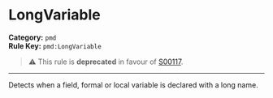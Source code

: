 # LongVariable
**Category:** `pmd`<br/>
**Rule Key:** `pmd:LongVariable`<br/>
> :warning: This rule is **deprecated** in favour of [S00117](https://rules.sonarsource.com/java/RSPEC-117).

-----

Detects when a field, formal or local variable is declared with a long name.
